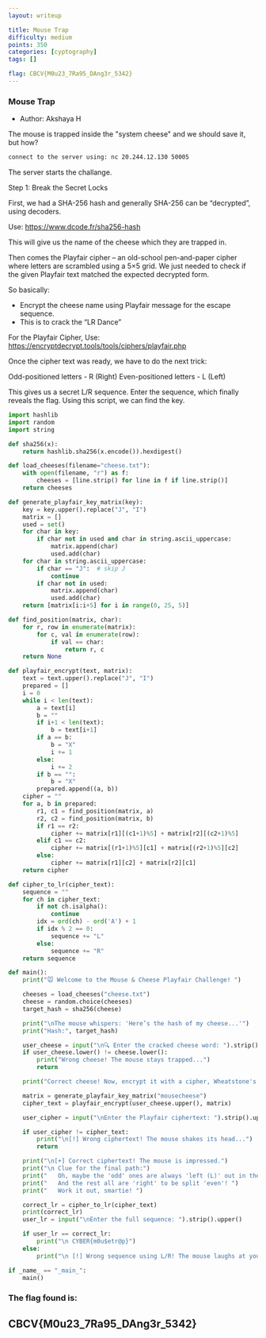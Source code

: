 ```yaml
---
layout: writeup

title: Mouse Trap
difficulty: medium
points: 350
categories: [cyptography]
tags: []

flag: CBCV{M0u23_7Ra95_DAng3r_5342}
---
```


### Mouse Trap

* Author: Akshaya H

The mouse is trapped inside the "system cheese" and we should save it, but how?

```bash
connect to the server using: nc 20.244.12.130 50005
```

The server starts the challange.

Step 1: Break the Secret Locks

First, we had a SHA-256 hash and generally SHA-256 can be “decrypted”, using decoders.

Use: https://www.dcode.fr/sha256-hash

This will give us the name of the cheese which they are trapped in.

Then comes the Playfair cipher – an old-school pen-and-paper cipher where letters are scrambled using a 5×5 grid. We just needed to check if the given Playfair text matched the expected decrypted form.

So basically:

- Encrypt the cheese name using Playfair message for the escape sequence.
- This is to crack the “LR Dance”

For the Playfair Cipher,
Use: https://encryptdecrypt.tools/tools/ciphers/playfair.php

Once the cipher text was ready, we have to do the next trick:

Odd-positioned letters - R (Right)
Even-positioned letters - L (Left)

This gives us a secret L/R sequence.
Enter the sequence, which finally reveals the flag.
Using this script, we can find the key.

```python
import hashlib
import random
import string

def sha256(x): 
    return hashlib.sha256(x.encode()).hexdigest()

def load_cheeses(filename="cheese.txt"):
    with open(filename, "r") as f:
        cheeses = [line.strip() for line in f if line.strip()]
    return cheeses

def generate_playfair_key_matrix(key):
    key = key.upper().replace("J", "I")  
    matrix = []
    used = set()
    for char in key:
        if char not in used and char in string.ascii_uppercase:
            matrix.append(char)
            used.add(char)
    for char in string.ascii_uppercase:
        if char == "J":  # skip J
            continue
        if char not in used:
            matrix.append(char)
            used.add(char)
    return [matrix[i:i+5] for i in range(0, 25, 5)]

def find_position(matrix, char):
    for r, row in enumerate(matrix):
        for c, val in enumerate(row):
            if val == char:
                return r, c
    return None

def playfair_encrypt(text, matrix):
    text = text.upper().replace("J", "I")
    prepared = []
    i = 0
    while i < len(text):
        a = text[i]
        b = ""
        if i+1 < len(text):
            b = text[i+1]
        if a == b:
            b = "X"
            i += 1
        else:
            i += 2
        if b == "":
            b = "X"
        prepared.append((a, b))
    cipher = ""
    for a, b in prepared:
        r1, c1 = find_position(matrix, a)
        r2, c2 = find_position(matrix, b)
        if r1 == r2:  
            cipher += matrix[r1][(c1+1)%5] + matrix[r2][(c2+1)%5]
        elif c1 == c2:
            cipher += matrix[(r1+1)%5][c1] + matrix[(r2+1)%5][c2]
        else:  
            cipher += matrix[r1][c2] + matrix[r2][c1]
    return cipher

def cipher_to_lr(cipher_text):
    sequence = ""
    for ch in cipher_text:
        if not ch.isalpha():
            continue
        idx = ord(ch) - ord('A') + 1
        if idx % 2 == 0:
            sequence += "L"
        else:
            sequence += "R"
    return sequence

def main():
    print("🐭 Welcome to the Mouse & Cheese Playfair Challenge! ")

    cheeses = load_cheeses("cheese.txt")
    cheese = random.choice(cheeses)
    target_hash = sha256(cheese)

    print("\nThe mouse whispers: 'Here’s the hash of my cheese...'")
    print("Hash:", target_hash)

    user_cheese = input("\n🔍 Enter the cracked cheese word: ").strip()
    if user_cheese.lower() != cheese.lower():
        print("Wrong cheese! The mouse stays trapped...")
        return

    print("Correct cheese! Now, encrypt it with a cipher, Wheatstone's friend loved to play so much...")

    matrix = generate_playfair_key_matrix("mousecheese")
    cipher_text = playfair_encrypt(user_cheese.upper(), matrix)

    user_cipher = input("\nEnter the Playfair ciphertext: ").strip().upper()

    if user_cipher != cipher_text:
        print("\n[!] Wrong ciphertext! The mouse shakes its head...")
        return

    print("\n[+] Correct ciphertext! The mouse is impressed.")
    print("\n Clue for the final path:")
    print("   Oh, maybe the 'odd' ones are always 'left (L)' out in the list.")
    print("   And the rest all are 'right' to be split 'even'! ")
    print("   Work it out, smartie! ")

    correct_lr = cipher_to_lr(cipher_text)
    print(correct_lr)
    user_lr = input("\nEnter the full sequence: ").strip().upper()

    if user_lr == correct_lr:
        print("\n CYBER{m0u$etr@p}")
    else:
        print("\n [!] Wrong sequence using L/R! The mouse laughs at your attempt...")

if _name_ == "_main_":
    main()
```

### The flag found is:
## CBCV{M0u23_7Ra95_DAng3r_5342}
